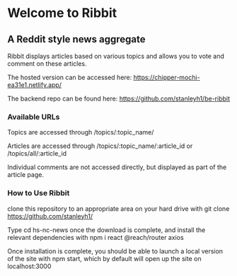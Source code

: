 # Welcome to Ribbit
## A Reddit style news aggregate

Ribbit displays articles based on various topics and allows you to vote and comment on these articles.

The hosted version can be accessed here: https://chipper-mochi-ea31e1.netlify.app/

The backend repo can be found here: https://github.com/stanleyh1/be-ribbit

### Available URLs

Topics are accessed through /topics/:topic_name/

Articles are accessed through /topics/:topic_name/:article_id or /topics/all/:article_id

Individual comments are not accessed directly, but displayed as part of the article page.

### How to Use Ribbit

clone this repository to an appropriate area on your hard drive with git clone https://github.com/stanleyh1/

Type cd hs-nc-news once the download is complete, and install the relevant dependencies with npm i react @reach/router axios

Once installation is complete, you should be able to launch a local version of the site with npm start, which by default will open up the site on localhost:3000